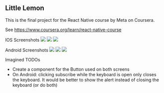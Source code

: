 ## Little Lemon

This is the final project for the React Native course by Meta on Coursera.

See https://www.coursera.org/learn/react-native-course

IOS Screenshots
![](captures/IOS_Welcome.png)
![](captures/IOS_Subscribe.png)
![](captures/IOS_Alert.png)

Android Screenshots
![](captures/Android_Welcome.png)
![](captures/Android_Subscribe.png)
![](captures/Android_Alert.png)

Imagined TODOs
- Create a component for the Button used on both screens
- On Android: clicking subscribe while the keyboard is open only closes the keyboard. It would be better to show the alert instead of closing the keyboard (or do both)